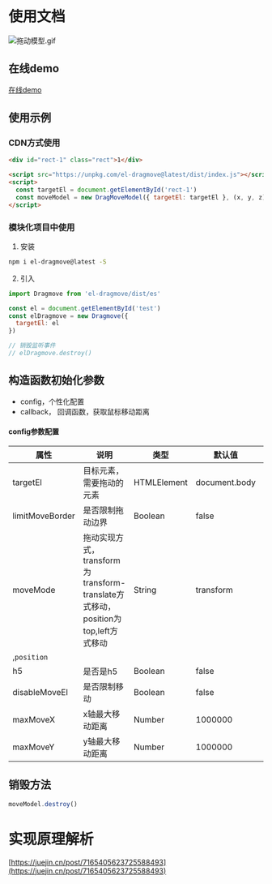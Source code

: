 # 使用文档

![拖动模型.gif](https://cdn.nlark.com/yuque/0/2022/gif/743297/1667698967145-6341c3a8-58d6-4225-8cd1-7c02178cf863.gif#averageHue=%23d9d8d8&clientId=u4ef5f103-1e0f-4&crop=0&crop=0&crop=1&crop=1&from=paste&height=883&id=ue204ed0f&margin=%5Bobject%20Object%5D&name=%E6%8B%96%E5%8A%A8%E6%A8%A1%E5%9E%8B.gif&originHeight=883&originWidth=1344&originalType=binary&ratio=1&rotation=0&showTitle=false&size=481399&status=done&style=none&taskId=u02d99430-12c9-4114-ae9f-fc5605ed464&title=&width=1344#averageHue=%23d9d8d8&crop=0&crop=0&crop=1&crop=1&id=xwaSU&originHeight=883&originWidth=1344&originalType=binary&ratio=1&rotation=0&showTitle=false&status=done&style=none&title=)

## 在线demo
[在线demo](https://unpkg.com/el-dragmove@0.0.2/example/index.html)

## 使用示例
### CDN方式使用
```html
<div id="rect-1" class="rect">1</div>

<script src="https://unpkg.com/el-dragmove@latest/dist/index.js"></script>
<script>
  const targetEl = document.getElementById('rect-1')
  const moveModel = new DragMoveModel({ targetEl: targetEl }, (x, y, z) => console.log(x, y, z))
</script>
```

### 模块化项目中使用

1. 安装
```bash
npm i el-dragmove@latest -S
```

2. 引入
```javascript
import Dragmove from 'el-dragmove/dist/es'

const el = document.getElementById('test')
const elDragmove = new Dragmove({
  targetEl: el
})

// 销毁监听事件
// elDragmove.destroy()
```
## 构造函数初始化参数

- config，个性化配置
- callback， 回调函数，获取鼠标移动距离

#### config参数配置
| 属性 | 说明 | 类型 | 默认值 | 可选值 |
| --- | --- | --- | --- | --- |
| targetEl | 目标元素，需要拖动的元素 | HTMLElement | document.body |  |
| limitMoveBorder | 是否限制拖动边界 | Boolean | false |  |
| moveMode | 拖动实现方式，transform为transform-translate方式移动，position为top,left方式移动 | String | transform | `transform`
,`position` |
| h5 | 是否是h5 | Boolean | false |  |
| disableMoveEl | 是否限制移动 | Boolean | false |  |
| maxMoveX | x轴最大移动距离 | Number | 1000000 |  |
| maxMoveY | y轴最大移动距离 | Number | 1000000 |  |


## 销毁方法

```javascript
moveModel.destroy()
```

# 实现原理解析
[https://juejin.cn/post/7165405623725588493](https://juejin.cn/post/7165405623725588493)
